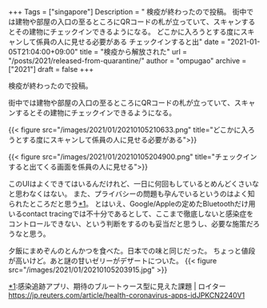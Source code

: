 +++
Tags = ["singapore"]
Description = " 検疫が終わったので投稿。  街中では建物や部屋の入口の至るところにQRコードの札が立っていて、スキャンするとその建物にチェックインできるようになる。  どこかに入ろうとする度にスキャンして係員の人に見せる必要がある  チェックインすると出"
date = "2021-01-05T21:04:00+09:00"
title = "検疫から解放された"
url = "/posts/2021/released-from-quarantine/"
author = "ompugao"
archive = ["2021"]
draft = false
+++

<body>
<p>検疫が終わったので投稿。</p>

<p>街中では建物や部屋の入口の至るところにQRコードの札が立っていて、スキャンするとその建物にチェックインできるようになる。</p>

{{< figure src="/images/2021/01/20210105210633.png" title="どこかに入ろうとする度にスキャンして係員の人に見せる必要がある">}}

{{< figure src="/images/2021/01/20210105204900.png" title="チェックインすると出てくる画面を係員の人に見せる">}}

<p>このUIはよくできてはいるんだけれど、一日に何回もしているとめんどくさいなと思わなくはない。
また、プライバシーの問題も孕んでいるというのはよく知られたところだと思う<a href="#f-bef3e95d" name="fn-bef3e95d" title="感染追跡アプリ、期待のブルートゥース型に見えた課題 | ロイター https://jp.reuters.com/article/health-coronavirus-apps-idJPKCN2240V1">*1</a>。
とはいえ、Google/Appleの定めたBluetoothだけ用いるcontact tracingでは不十分であるとして、ここまで徹底しないと感染症をコントロールできない、という判断をするのも妥当だと思うし、必要な施策だろうなと思う。</p>

<p>夕飯にまめぞんのとんかつを食べた。日本での味と同じだった。
ちょっと値段が高いけど。あと謎の甘いゼリーがデザートについた。
{{< figure src="/images/2021/01/20210105203915.jpg" >}}
</p>
<div class="footnote">
<p class="footnote"><a href="#fn-bef3e95d" name="f-bef3e95d" class="footnote-number">*1</a><span class="footnote-delimiter">:</span><span class="footnote-text">感染追跡アプリ、期待のブルートゥース型に見えた課題 | ロイター <a href="https://jp.reuters.com/article/health-coronavirus-apps-idJPKCN2240V1">https://jp.reuters.com/article/health-coronavirus-apps-idJPKCN2240V1</a></span></p>
</div>
</body>
